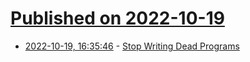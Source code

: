 # [Published on 2022-10-19](index.md)

* [2022-10-19, 16:35:46](https://lobste.rs/s/exmdxa/stop_writing_dead_programs) - [Stop Writing Dead Programs](https://www.youtube.com/watch?v=8Ab3ArE8W3s)
